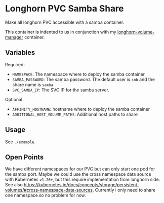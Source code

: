 # Longhorn PVC Samba Share

Make all longhorn PVC accessible with a samba container.

This container is indented to us in conjunction with my [longhorn-volume-manager](https://github.com/niki-on-github/longhorn-volume-manager) container.

## Variables

Required:

- `NAMESPACE`: The namespace where to deploy the samba container
- `SAMBA_PASSWORD`: The samba password. The default user is `smb` and the share name is `samba`
- `SVC_SAMBA_IP`: The SVC IP for the samba server.

Optional:

- `AFFINITY_HOSTNAME`: hostname where to deploy the samba container
- `ADDITIONAL_HOST_VOLUME_PATHS`: Additional host paths to share

## Usage

See `./example`.

## Open Points

We have different namespaces for our PVC but can only start one pod for the samba port. Maybe we could use the cross namespace data source with Kubernetes `v1.26+`, but this require implementation from longhorn side. See also https://kubernetes.io/docs/concepts/storage/persistent-volumes/#cross-namespace-data-sources. Currently i only need to share one namespace so no problem for now.
